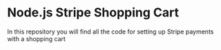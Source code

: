 # Node.js Stripe Shopping Cart

In this repository you will find all the code for setting up Stripe payments with a shopping cart
